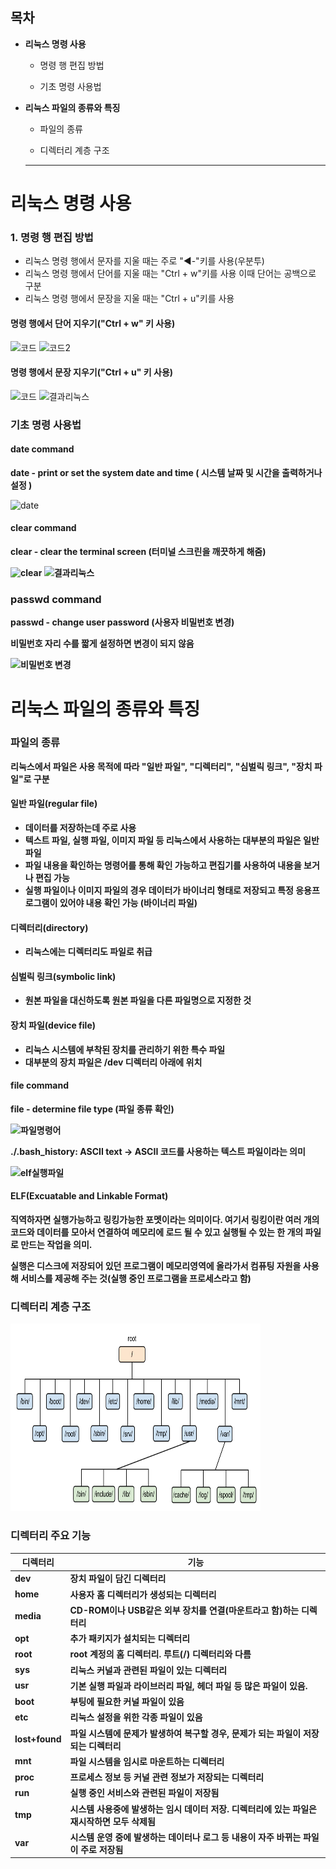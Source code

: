 ## 목차
+ **리눅스 명령 사용**

  + 명령 행 편집 방법
  
  + 기초 명령 사용법
  
  
+ **리눅스 파일의 종류와 특징**

  + 파일의 종류
  
  + 디렉터리 계층 구조
  
  ___

# 리눅스 명령 사용
### 1. 명령 행 편집 방법
+ 리눅스 명령 행에서 문자를 지울 때는 주로 "◀-"키를 사용(우분투)
+ 리눅스 명령 행에서 단어를 지울 때는 "Ctrl + w"키를 사용 이때 단어는 공백으로 구분
+ 리눅스 명령 행에서 문장을 지울 때는 "Ctrl + u"키를 사용

#### 명령 행에서 단어 지우기("Ctrl + w" 키 사용)

![코드](https://user-images.githubusercontent.com/42503786/172365449-ea7c0c75-238a-49eb-80a3-bb4395a97295.png)
![코드2](https://user-images.githubusercontent.com/42503786/172366089-70956345-8638-4c83-b834-0958b6e46d19.png)

#### 명령 행에서 문장 지우기("Ctrl + u" 키 사용)
![코드](https://user-images.githubusercontent.com/42503786/172365449-ea7c0c75-238a-49eb-80a3-bb4395a97295.png)
![결과리눅스](https://user-images.githubusercontent.com/42503786/172366876-5178e608-7868-4d73-ba56-214188d539fe.png)

### 기초 명령 사용법
#### date command
<strong> date - print or set the system date and time ( 시스템 날짜 및 시간을 출력하거나 설정  )</strong>

![date](https://user-images.githubusercontent.com/42503786/172367725-68705080-63cb-4f81-b3f0-29a62d34b172.png)


#### clear command 
<strong> clear - clear the terminal screen (터미널 스크린을 깨끗하게 해줌)

![clear](https://user-images.githubusercontent.com/42503786/172368127-fde25897-757b-4a1e-b843-3c07a77a5727.png)
![결과리눅스](https://user-images.githubusercontent.com/42503786/172366876-5178e608-7868-4d73-ba56-214188d539fe.png)

### passwd command
<strong> passwd - change user password (사용자 비밀번호 변경)</strong>
<p>비밀번호 자리 수를 짧게 설정하면 변경이 되지 않음</p>

![비밀번호 변경](https://user-images.githubusercontent.com/42503786/172369077-1a2a8631-3f87-4ea7-8dd1-1c3f8b7653f3.png)


# 리눅스 파일의 종류와 특징
### 파일의 종류
리눅스에서 파일은 사용 목적에 따라 "**일반 파일**", "**디렉터리**", "**심벌릭 링크**", "**장치 파일**"로 구분 

#### 일반 파일(regular file)
+ 데이터를 저장하는데 주로 사용
+ 텍스트 파일, 실행 파일, 이미지 파일 등 리눅스에서 사용하는 대부분의 파일은 일반파일
+ 파일 내용을 확인하는 명령어를 통해 확인 가능하고 편집기를 사용하여 내용을 보거나 편집 가능
+ 실행 파일이나 이미지 파일의 경우 데이터가 바이너리 형태로 저장되고 특정 응용프로그램이 있어야 내용 확인 가능 (바이너리 파일)

#### 디렉터리(directory)
+ 리눅스에는 디렉터리도 파일로 취급 

#### 심벌릭 링크(symbolic link)
+ 원본 파일을 대신하도록 원본 파일을 다른 파일명으로 지정한 것

#### 장치 파일(device file)
+ 리눅스 시스템에 부착된 장치를 관리하기 위한 특수 파일 
+ 대부분의 장치 파일은 /dev 디렉터리 아래에 위치 

#### file command 
file - determine file type (파일 종류 확인)

![파일명령어](https://user-images.githubusercontent.com/42503786/172371125-babc39bb-1028-4448-9122-1485b0ec474f.png)

./.bash_history: ASCII text -> ASCII 코드를 사용하는 텍스트 파일이라는 의미

![elf실행파일](https://user-images.githubusercontent.com/42503786/172372278-14462763-d347-49d4-bf5f-d2ba42f1ffba.png)

#### ELF(Excuatable and Linkable Format) 
직역하자면 실행가능하고 링킹가능한 포멧이라는 의미이다. 여기서 링킹이란 여러 개의 코드와 데이터를 모아서 연결하여 메모리에 로드 될 수 있고 실행될 수 있는 한 개의 파일로 만드는 작업을 의미.

실행은 디스크에 저장되어 있던 프로그램이 메모리영역에 올라가서 컴퓨팅 자원을 사용해 서비스를 제공해 주는 것(실행 중인 프로그램을 프로세스라고 함)

### 디렉터리 계층 구조

<img src="Linux/collection/linux-filesystem.png" width="400" height="300">

### 디렉터리 주요 기능

|디렉터리|기능|
|--------------|----------------------------------------------------------------------------------------|
|dev|장치 파일이 담긴 디렉터리|
|home|사용자 홈 디렉터리가 생성되는 디렉터리|
|media|CD-ROM이나 USB같은 외부 장치를 연결(마운트라고 함)하는 디렉터리|
|opt|추가 패키지가 설치되는 디렉터리|
|root|root 계정의 홈 디렉터리. 루트(/) 디렉터리와 다름|
|sys|리눅스 커널과 관련된 파일이 있는 디렉터리|
|usr|기본 실행 파일과 라이브러리 파일, 헤더 파일 등 많은 파일이 있음.|
|boot|부팅에 필요한 커널 파일이 있음|
|etc|리눅스 설정을 위한 각종 파일이 있음|
|lost+found|파일 시스템에 문제가 발생하여 복구할 경우, 문제가 되는 파일이 저장되는 디렉터리|
|mnt|파일 시스템을 임시로 마운트하는 디렉터리|
|proc|프로세스 정보 등 커널 관련 정보가 저장되는 디렉터리|
|run|실행 중인 서비스와 관련된 파일이 저장됨|
|tmp|시스템 사용중에 발생하는 임시 데이터 저장. 디렉터리에 있는 파일은 재시작하면 모두 삭제됨|
|var|시스템 운영 중에 발생하는 데이터나 로그 등 내용이 자주 바뀌는 파일이 주로 저장됨|
